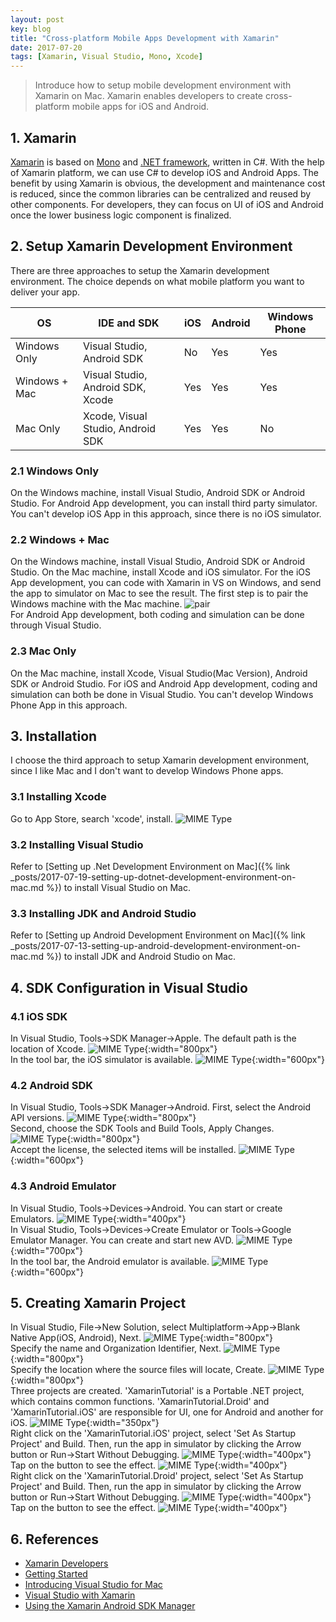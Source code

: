 ```yaml
---
layout: post
key: blog
title: "Cross-platform Mobile Apps Development with Xamarin"
date: 2017-07-20
tags: [Xamarin, Visual Studio, Mono, Xcode]
---
```


> Introduce how to setup mobile development environment with Xamarin on Mac. Xamarin enables developers to create cross-platform mobile apps for iOS and Android.

## 1. Xamarin
[Xamarin](https://www.xamarin.com/) is based on [Mono](http://www.mono-project.com/) and [.NET framework](https://docs.microsoft.com/en-us/dotnet/framework/), written in C#. With the help of Xamarin platform, we can use C# to develop iOS and Android Apps. The benefit by using Xamarin is obvious, the development and maintenance cost is reduced, since the common libraries can be centralized and reused by other components. For developers, they can focus on UI of iOS and Android once the lower business logic component is finalized.

## 2. Setup Xamarin Development Environment
There are three approaches to setup the Xamarin development environment. The choice depends on what mobile platform you want to deliver your app.

|OS           |IDE and SDK                      |iOS|Android|Windows Phone|
|-------------|---------------------------------|---|-------|-------------|
|Windows Only |Visual Studio, Android SDK       |No |Yes    |Yes          |
|Windows + Mac|Visual Studio, Android SDK, Xcode|Yes|Yes    |Yes          |
|Mac Only     |Xcode, Visual Studio, Android SDK|Yes|Yes    |No           |

### 2.1 Windows Only
On the Windows machine, install Visual Studio, Android SDK or Android Studio. For Android App development, you can install third party simulator. You can't develop iOS App in this approach, since there is no iOS simulator.
### 2.2 Windows + Mac
On the Windows machine, install Visual Studio, Android SDK or Android Studio. On the Mac machine, install Xcode and iOS simulator. For the iOS App development, you can code with Xamarin in VS on Windows, and send the app to simulator on Mac to see the result. The first step is to pair the Windows machine with the Mac machine.
![pair](/assets/courseplayerxamarin/pair.png)  
For Android App development, both coding and simulation can be done through Visual Studio.
### 2.3 Mac Only
On the Mac machine, install Xcode, Visual Studio(Mac Version), Android SDK or Android Studio. For iOS and Android App development, coding and simulation can both be done in Visual Studio. You can't develop Windows Phone App in this approach.

## 3. Installation
I choose the third approach to setup Xamarin development environment, since I like Mac and I don't want to develop Windows Phone apps.
### 3.1 Installing Xcode
Go to App Store, search 'xcode', install.
![MIME Type](/public/pics/2017-07-20/appstore.png)  
### 3.2 Installing Visual Studio
Refer to [Setting up .Net Development Environment on Mac]({% link _posts/2017-07-19-setting-up-dotnet-development-environment-on-mac.md %}) to install Visual Studio on Mac.
### 3.3 Installing JDK and Android Studio
Refer to [Setting up Android Development Environment on Mac]({% link _posts/2017-07-13-setting-up-android-development-environment-on-mac.md %}) to install JDK and Android Studio on Mac.

## 4. SDK Configuration in Visual Studio
### 4.1 iOS SDK
In Visual Studio, Tools->SDK Manager->Apple. The default path is the location of Xcode.
![MIME Type](/public/pics/2017-07-20/ios_sdk.png){:width="800px"}  
In the tool bar, the iOS simulator is available.
![MIME Type](/public/pics/2017-07-20/ios_simulator.png){:width="600px"}  
### 4.2 Android SDK
In Visual Studio, Tools->SDK Manager->Android. First, select the Android API versions.
![MIME Type](/public/pics/2017-07-20/android_sdk.png){:width="800px"}  
Second, choose the SDK Tools and Build Tools, Apply Changes.
![MIME Type](/public/pics/2017-07-20/android_tools.png){:width="800px"}  
Accept the license, the selected items will be installed.
![MIME Type](/public/pics/2017-07-20/android_license.png){:width="600px"}  
### 4.3 Android Emulator
In Visual Studio, Tools->Devices->Android. You can start or create Emulators.
![MIME Type](/public/pics/2017-07-20/android_devices.png){:width="400px"}  
In Visual Studio, Tools->Devices->Create Emulator or Tools->Google Emulator Manager. You can create and start new AVD.
![MIME Type](/public/pics/2017-07-20/avd_manager.png){:width="700px"}  
In the tool bar, the Android emulator is available.
![MIME Type](/public/pics/2017-07-20/android_emulator.png){:width="600px"}  

## 5. Creating Xamarin Project
In Visual Studio, File->New Solution, select Multiplatform->App->Blank Native App(iOS, Android), Next.
![MIME Type](/public/pics/2017-07-20/xamarin_create.png){:width="800px"}  
Specify the name and Organization Identifier, Next.
![MIME Type](/public/pics/2017-07-20/xamarin_appname.png){:width="800px"}  
Specify the location where the source files will locate, Create.
![MIME Type](/public/pics/2017-07-20/xamarin_location.png){:width="800px"}  
Three projects are created. 'XamarinTutorial' is a Portable .NET project, which contains common functions. 'XamarinTutorial.Droid' and 'XamarinTutorial.iOS' are responsible for UI, one for Android and another for iOS.
![MIME Type](/public/pics/2017-07-20/xamarin_project.png){:width="350px"}  
Right click on the 'XamarinTutorial.iOS' project, select 'Set As Startup Project' and Build. Then, run the app in simulator by clicking the Arrow button or Run->Start Without Debugging.
![MIME Type](/public/pics/2017-07-20/ios_running1.png){:width="400px"}  
Tap on the button to see the effect.
![MIME Type](/public/pics/2017-07-20/ios_running2.png){:width="400px"}  
Right click on the 'XamarinTutorial.Droid' project, select 'Set As Startup Project' and Build. Then, run the app in simulator by clicking the Arrow button or Run->Start Without Debugging.
![MIME Type](/public/pics/2017-07-20/android_running1.png){:width="400px"}  
Tap on the button to see the effect.
![MIME Type](/public/pics/2017-07-20/android_running2.png){:width="400px"}  

## 6. References
* [Xamarin Developers](https://developer.xamarin.com/)
* [Getting Started](https://developer.xamarin.com/guides/cross-platform/getting_started/)
* [Introducing Visual Studio for Mac](https://docs.microsoft.com/en-us/visualstudio/mac/)
* [Visual Studio with Xamarin](https://developer.xamarin.com/guides/cross-platform/windows/visual-studio/)
* [Using the Xamarin Android SDK Manager](https://developer.xamarin.com/guides/android/application_fundamentals/using-the-sdk-manager/)
